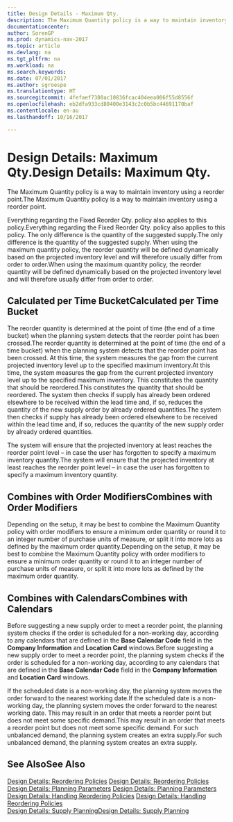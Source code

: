 ```yaml
---
title: Design Details - Maximum Qty.
description: The Maximum Quantity policy is a way to maintain inventory using a reorder point.
documentationcenter: 
author: SorenGP
ms.prod: dynamics-nav-2017
ms.topic: article
ms.devlang: na
ms.tgt_pltfrm: na
ms.workload: na
ms.search.keywords: 
ms.date: 07/01/2017
ms.author: sgroespe
ms.translationtype: HT
ms.sourcegitcommit: 4fefaef7380ac10836fcac404eea006f55d8556f
ms.openlocfilehash: eb2dfa933cd80400e3143c2c0b5bc44691170baf
ms.contentlocale: en-au
ms.lasthandoff: 10/16/2017

---
```

# <a name="design-details-maximum-qty"></a><span data-ttu-id="94b0f-103">Design Details: Maximum Qty.</span><span class="sxs-lookup"><span data-stu-id="94b0f-103">Design Details: Maximum Qty.</span></span>
<span data-ttu-id="94b0f-104">The Maximum Quantity policy is a way to maintain inventory using a reorder point.</span><span class="sxs-lookup"><span data-stu-id="94b0f-104">The Maximum Quantity policy is a way to maintain inventory using a reorder point.</span></span>  
  
 <span data-ttu-id="94b0f-105">Everything regarding the Fixed Reorder Qty. policy also applies to this policy.</span><span class="sxs-lookup"><span data-stu-id="94b0f-105">Everything regarding the Fixed Reorder Qty. policy also applies to this policy.</span></span> <span data-ttu-id="94b0f-106">The only difference is the quantity of the suggested supply.</span><span class="sxs-lookup"><span data-stu-id="94b0f-106">The only difference is the quantity of the suggested supply.</span></span> <span data-ttu-id="94b0f-107">When using the maximum quantity policy, the reorder quantity will be defined dynamically based on the projected inventory level and will therefore usually differ from order to order.</span><span class="sxs-lookup"><span data-stu-id="94b0f-107">When using the maximum quantity policy, the reorder quantity will be defined dynamically based on the projected inventory level and will therefore usually differ from order to order.</span></span>  
  
## <a name="calculated-per-time-bucket"></a><span data-ttu-id="94b0f-108">Calculated per Time Bucket</span><span class="sxs-lookup"><span data-stu-id="94b0f-108">Calculated per Time Bucket</span></span>  
 <span data-ttu-id="94b0f-109">The reorder quantity is determined at the point of time (the end of a time bucket) when the planning system detects that the reorder point has been crossed.</span><span class="sxs-lookup"><span data-stu-id="94b0f-109">The reorder quantity is determined at the point of time (the end of a time bucket) when the planning system detects that the reorder point has been crossed.</span></span> <span data-ttu-id="94b0f-110">At this time, the system measures the gap from the current projected inventory level up to the specified maximum inventory.</span><span class="sxs-lookup"><span data-stu-id="94b0f-110">At this time, the system measures the gap from the current projected inventory level up to the specified maximum inventory.</span></span> <span data-ttu-id="94b0f-111">This constitutes the quantity that should be reordered.</span><span class="sxs-lookup"><span data-stu-id="94b0f-111">This constitutes the quantity that should be reordered.</span></span> <span data-ttu-id="94b0f-112">The system then checks if supply has already been ordered elsewhere to be received within the lead time and, if so, reduces the quantity of the new supply order by already ordered quantities.</span><span class="sxs-lookup"><span data-stu-id="94b0f-112">The system then checks if supply has already been ordered elsewhere to be received within the lead time and, if so, reduces the quantity of the new supply order by already ordered quantities.</span></span>  
  
 <span data-ttu-id="94b0f-113">The system will ensure that the projected inventory at least reaches the reorder point level – in case the user has forgotten to specify a maximum inventory quantity.</span><span class="sxs-lookup"><span data-stu-id="94b0f-113">The system will ensure that the projected inventory at least reaches the reorder point level – in case the user has forgotten to specify a maximum inventory quantity.</span></span>  
  
## <a name="combines-with-order-modifiers"></a><span data-ttu-id="94b0f-114">Combines with Order Modifiers</span><span class="sxs-lookup"><span data-stu-id="94b0f-114">Combines with Order Modifiers</span></span>  
 <span data-ttu-id="94b0f-115">Depending on the setup, it may be best to combine the Maximum Quantity policy with order modifiers to ensure a minimum order quantity or round it to an integer number of purchase units of measure, or split it into more lots as defined by the maximum order quantity.</span><span class="sxs-lookup"><span data-stu-id="94b0f-115">Depending on the setup, it may be best to combine the Maximum Quantity policy with order modifiers to ensure a minimum order quantity or round it to an integer number of purchase units of measure, or split it into more lots as defined by the maximum order quantity.</span></span>  
  
## <a name="combines-with-calendars"></a><span data-ttu-id="94b0f-116">Combines with Calendars</span><span class="sxs-lookup"><span data-stu-id="94b0f-116">Combines with Calendars</span></span>  
 <span data-ttu-id="94b0f-117">Before suggesting a new supply order to meet a reorder point, the planning system checks if the order is scheduled for a non-working day, according to any calendars that are  defined in the **Base Calendar Code** field in the **Company Information** and **Location Card** windows.</span><span class="sxs-lookup"><span data-stu-id="94b0f-117">Before suggesting a new supply order to meet a reorder point, the planning system checks if the order is scheduled for a non-working day, according to any calendars that are  defined in the **Base Calendar Code** field in the **Company Information** and **Location Card** windows.</span></span>  
  
 <span data-ttu-id="94b0f-118">If the scheduled date is a non-working day, the planning system moves the order forward to the nearest working date.</span><span class="sxs-lookup"><span data-stu-id="94b0f-118">If the scheduled date is a non-working day, the planning system moves the order forward to the nearest working date.</span></span> <span data-ttu-id="94b0f-119">This may result in an order that meets a reorder point but does not meet some specific demand.</span><span class="sxs-lookup"><span data-stu-id="94b0f-119">This may result in an order that meets a reorder point but does not meet some specific demand.</span></span> <span data-ttu-id="94b0f-120">For such unbalanced demand, the planning system creates an extra supply.</span><span class="sxs-lookup"><span data-stu-id="94b0f-120">For such unbalanced demand, the planning system creates an extra supply.</span></span>  
  
## <a name="see-also"></a><span data-ttu-id="94b0f-121">See Also</span><span class="sxs-lookup"><span data-stu-id="94b0f-121">See Also</span></span>  
 <span data-ttu-id="94b0f-122">[Design Details: Reordering Policies](design-details-reordering-policies.md) </span><span class="sxs-lookup"><span data-stu-id="94b0f-122">[Design Details: Reordering Policies](design-details-reordering-policies.md) </span></span>  
 <span data-ttu-id="94b0f-123">[Design Details: Planning Parameters](design-details-planning-parameters.md) </span><span class="sxs-lookup"><span data-stu-id="94b0f-123">[Design Details: Planning Parameters](design-details-planning-parameters.md) </span></span>  
 <span data-ttu-id="94b0f-124">[Design Details: Handling Reordering Policies](design-details-handling-reordering-policies.md) </span><span class="sxs-lookup"><span data-stu-id="94b0f-124">[Design Details: Handling Reordering Policies](design-details-handling-reordering-policies.md) </span></span>  
 [<span data-ttu-id="94b0f-125">Design Details: Supply Planning</span><span class="sxs-lookup"><span data-stu-id="94b0f-125">Design Details: Supply Planning</span></span>](design-details-supply-planning.md)
